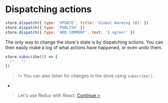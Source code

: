 # Dispatching actions

```js
store.dispatch({ type: 'UPDATE', title: 'Global Warming 101' })
store.dispatch({ type: 'PUBLISH' })
store.dispatch({ type: 'ADD_COMMENT', text: 'I agree!' })
```

The only way to change the store's state is by dispatching actions. You can then easily make a log of what actions have happened, or even undo them.

```js
store.subscribe(() => {
  /*...*/
})
```

> ↳ You can also listen for changes in the store using `subscribe()`.

-

> Let's use Redux with React. [Continue >](react-redux.md)
